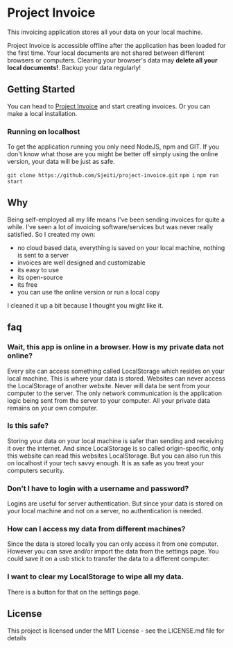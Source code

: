 # Project Invoice

This invoicing application stores all your data on your local machine.
 
Project Invoice is accessible offline after the application has been loaded for the first time.
Your local documents are not shared between different browsers or computers.
Clearing your browser's data may **delete all your local documents!**. Backup your data regularly!


## Getting Started

You can head to [Project Invoice](http://sjeiti.github.io/project-invoice) and start creating invoices.
Or you can make a local installation.

### Running on localhost

To get the application running you only need NodeJS, npm and GIT. If you don't know what those are you might be better off simply using the online version, your data will be just as safe.

`git clone https://github.com/Sjeiti/project-invoice.git`
`npm i`
`npm run start`


## Why 

Being self-employed all my life means I've been sending invoices for quite a while. I've seen a lot of invoicing software/services but was never really satisfied.
So I created my own:

 - no cloud based data, everything is saved on your local machine, nothing is sent to a server
 - invoices are well designed and customizable
 - its easy to use
 - its open-source
 - its free
 - you can use the online version or run a local copy

I cleaned it up a bit because I thought you might like it.


## faq

### Wait, this app is online in a browser. How is my private data not online?

Every site can access something called LocalStorage which resides on your local machine. This is where your data is stored. Websites can never access the LocalStorage of another website. Never will data be sent from your computer to the server. The only network communication is the application logic being sent from the server to your computer. All your private data remains on your own computer.

### Is this safe?

Storing your data on your local machine is safer than sending and receiving it over the internet. And since LocalStorage is so called origin-specific, only this website can read this websites LocalStorage. But you can also run this on localhost if your tech savvy enough. It is as safe as you treat your computers security.

### Don't I have to login with a username and password?

Logins are useful for server authentication. But since your data is stored on your local machine and not on a server, no authentication is needed.

### How can I access my data from different machines?

Since the data is stored locally you can only access it from one computer. However you can save and/or import the data from the settings page. You could save it on a usb stick to transfer the data to a different computer.

### I want to clear my LocalStorage to wipe all my data.

There is a button for that on the settings page.


## License

This project is licensed under the MIT License - see the LICENSE.md file for details